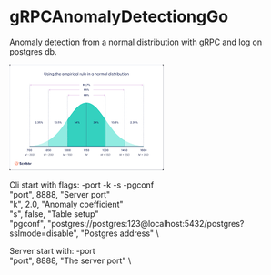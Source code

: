 # gRPCAnomalyDetectiongGo
Anomaly detection from a normal distribution with gRPC and log on postgres db.

![variant1](images/normald.png)

Cli start with flags: -port -k -s -pgconf\
  "port", 8888, "Server port" \
  "k", 2.0, "Anomaly coefficient" \
  "s", false, "Table setup" \
  "pgconf", "postgres://postgres:123@localhost:5432/postgres?sslmode=disable", "Postgres address" \

Server start with: -port \
"port", 8888, "The server port" \
